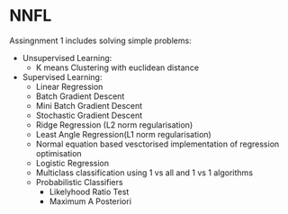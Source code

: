 # NNFL
Assingnment 1 includes solving simple problems:

* Unsupervised Learning:
	* K means Clustering with euclidean distance
* Supervised Learning:
	*	Linear Regression
	* Batch Gradient Descent
	* Mini Batch Gradient Descent
	* Stochastic Gradient Descent
	* Ridge Regression (L2 norm regularisation)
	* Least Angle Regression(L1 norm regularisation)
	* Normal equation based vesctorised implementation of regression optimisation
	* Logistic Regression
	* Multiclass classification using 1 vs all and 1 vs 1 algorithms
	* Probabilistic Classifiers
		* Likelyhood Ratio Test
		* Maximum A Posteriori 
